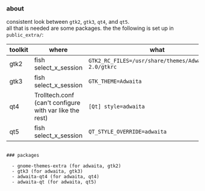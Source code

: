### about

consistent look between `gtk2`, `gtk3`, `qt4`, and `qt5`.  
all that is needed are some packages. the the following is set up in `public_extra/`:  

|toolkit|where|what|
|---|---|---|
|gtk2|fish select_x_session|`GTK2_RC_FILES=/usr/share/themes/Adwaita/gtk-2.0/gtkrc`|
|gtk3|fish select_x_session|`GTK_THEME=Adwaita`|
|qt4|Trolltech.conf (can't configure with var like the rest)|`[Qt] style=adwaita`|
|qt5|fish select_x_session|`QT_STYLE_OVERRIDE=adwaita`|
```

### packages

  - gnome-themes-extra (for adwaita, gtk2)
  - gtk3 (for adwaita, gtk3)
  - adwaita-qt4 (for adwaita, qt4)
  - adwaita-qt (for adwaita, qt5)
